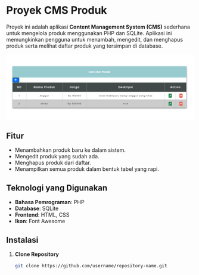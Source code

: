 # Proyek CMS Produk

Proyek ini adalah aplikasi **Content Management System (CMS)** sederhana untuk mengelola produk menggunakan PHP dan SQLite. Aplikasi ini memungkinkan pengguna untuk menambah, mengedit, dan menghapus produk serta melihat daftar produk yang tersimpan di database.

<img src="Screenshot_2.png">

## Fitur

- Menambahkan produk baru ke dalam sistem.
- Mengedit produk yang sudah ada.
- Menghapus produk dari daftar.
- Menampilkan semua produk dalam bentuk tabel yang rapi.

## Teknologi yang Digunakan

- **Bahasa Pemrograman**: PHP
- **Database**: SQLite
- **Frontend**: HTML, CSS
- **Ikon**: Font Awesome

## Instalasi

1. **Clone Repository**
   ```bash
   git clone https://github.com/username/repository-name.git
